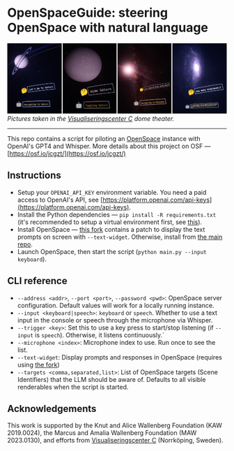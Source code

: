 # OpenSpaceGuide: steering OpenSpace with natural language

![OpenSpaceGuide pictures in action](feature.jpg)
*Pictures taken in the [Visualiseringscenter C](https://visualiseringscenter.se/wisdome-0) dome theater.*

---

This repo contains a script for piloting an [OpenSpace](https://github.com/OpenSpace/OpenSpace/) instance with OpenAI's GPT4 and Whisper.
More details about this project on OSF — [https://osf.io/jcgzt/](https://osf.io/jcgzt/)

## Instructions
 * Setup your `OPENAI_API_KEY` environment variable. You need a paid access to OpenAI's API, see [https://platform.openai.com/api-keys](https://platform.openai.com/api-keys).
 * Install the Python dependencies — `pip install -R requirements.txt` (it's recommended to setup a virtual environment first, see [this](https://virtualenv.pypa.io/en/latest/user_guide.html)).
 * Install OpenSpace — [this fork](https://github.com/k2d222/OpenSpace) contains a patch to display the text prompts on screen with `--text-widget`. Otherwise, install from [the main repo](https://github.com/OpenSpace/OpenSpace/).
 * Launch OpenSpace, then start the script (`python main.py --input keyboard`).

## CLI reference
 * `--address <addr>`, `--port <port>`, `--password <pwd>`: OpenSpace server configuration. Default values will work for a locally running instance.
 * `--input <keyboard|speech>`: `keyboard` or `speech`. Whether to use a text input in the console or speech through the microphone via Whisper.
 * `--trigger <key>`: Set this to use a key press to start/stop listening (if `--input` is `speech`). Otherwise, it listens continuously.`
 * `--microphone <index>`: Microphone index to use. Run once to see the list.
 * `--text-widget`: Display prompts and responses in OpenSpace (requires using [the fork](https://github.com/k2d222/OpenSpace))
 * `--targets <comma,separated,list>`: List of OpenSpace targets (Scene Identifiers) that the LLM should be aware of. Defaults to all visible renderables when the script is started.

## Acknowledgements

This work is supported by the Knut and Alice Wallenberg Foundation (KAW 2019.0024), the Marcus and Amalia Wallenberg Foundation (MAW 2023.0130), and efforts from [Visualiseringscenter C](https://visualiseringscenter.se/) (Norrköping, Sweden).
